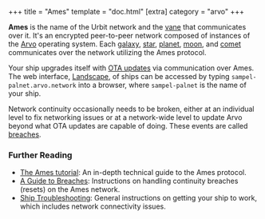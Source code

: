 +++
title = "Ames"
template = "doc.html"
[extra]
category = "arvo"
+++

**Ames** is the name of the Urbit network and the [vane](../vane) that communicates over it. It's an encrypted peer-to-peer network composed of instances of the [Arvo](../arvo) operating system. Each [galaxy](../galaxy), [star](../star), [planet](../planet), [moon](../moon), and [comet](../comet) communicates over the network utilizing the Ames protocol.

Your ship upgrades itself with [OTA updates](../ota-updates) via communication over Ames. The web interface, [Landscape](../landscape), of ships can be accessed by typing `sampel-palnet.arvo.network` into a browser, where `sampel-palnet` is the name of your ship.

Network continuity occasionally needs to be broken, either at an individual
level to fix networking issues or at a network-wide level to update Arvo beyond
what OTA updates are capable of doing. These events are called [breaches](../breach).
### Further Reading

- [The Ames tutorial](/docs/arvo/ames/ames): An in-depth technical guide to the Ames protocol.
- [A Guide to Breaches](/using/id/guide-to-breaches): Instructions on handling continuity breaches (resets) on the Ames network.
- [Ship Troubleshooting](/using/os/ship-troubleshooting): General instructions on getting your ship to work, which includes network connectivity issues.
